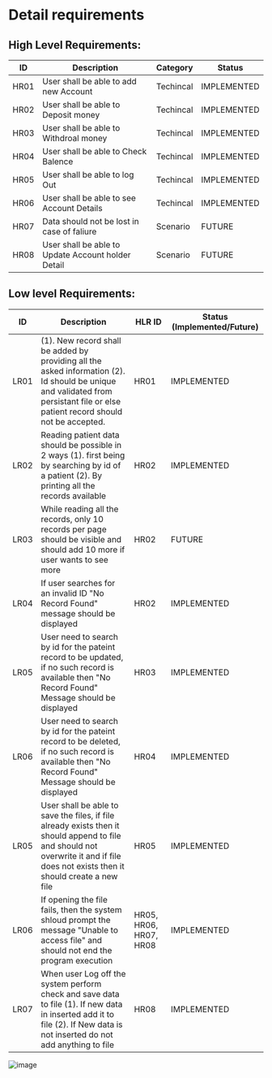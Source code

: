 
# Detail requirements
## High Level Requirements: 
| ID | Description | Category | Status | 
| ----- | ----- | ------- | ---------|
| HR01 | User shall be able to add new Account| Techincal | IMPLEMENTED | 
| HR02 | User shall be able to Deposit money  | Techincal |  IMPLEMENTED  |
| HR03 | User shall be able to Withdroal money | Techincal |  IMPLEMENTED  |
| HR04 | User shall be able to Check Balence | Techincal |  IMPLEMENTED  |
| HR05 | User shall be able to log Out | Techincal |  IMPLEMENTED  |
| HR06 | User shall be able to see Account Details | Techincal |  IMPLEMENTED  |
| HR07 | Data should not be lost in case of faliure | Scenario | FUTURE |
| HR08 | User shall be able to Update Account holder Detail | Scenario |  FUTURE |
##  Low level Requirements:
 
| ID | Description | HLR ID | Status (Implemented/Future) |
| ------ | --------- | ------ | ----- |
| LR01 | (1). New record shall be added by providing all the asked information                                                                                                    (2). Id should be unique and validated from persistant file or else patient record should not be accepted. | HR01 |  IMPLEMENTED  |
| LR02 | Reading patient data should be possible in 2 ways (1). first being by searching by id of a patient (2). By printing all the records available | HR02 |  IMPLEMENTED |
| LR03 | While reading all the records, only 10 records per page should be visible and should add 10 more if user wants to see more | HR02 | FUTURE |
| LR04 | If user searches for an invalid ID "No Record Found" message should be displayed | HR02 |  IMPLEMENTED  |
| LR05 | User need to search by id for the pateint record to be updated, if no such record is available then "No Record Found" Message should be displayed | HR03 |  IMPLEMENTED  |
| LR06 | User need to search by id for the pateint record to be deleted, if no such record is available then "No Record Found" Message should be displayed | HR04 |  IMPLEMENTED  |
| LR05 | User shall be able to save the files, if file already exists then it should append to file and should not overwrite it and if file does not exists then it should create a new file | HR05 |  IMPLEMENTED  |
| LR06 | If opening the file fails, then the system shloud prompt the message "Unable to access file" and should not end the program execution | HR05, HR06, HR07, HR08 |  IMPLEMENTED  |
| LR07 | When user Log off the system perform check and save data to file (1). If new data in inserted add it to file (2). If New data is not inserted do not add anything to file | HR08 |  IMPLEMENTED  |


![image](https://user-images.githubusercontent.com/80737226/114848484-5c40c480-9dfc-11eb-9f89-0f3edd5f0256.png)
